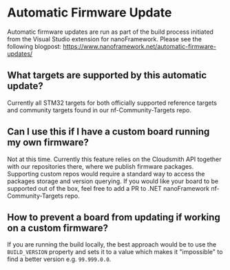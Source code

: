 # Automatic Firmware Update

Automatic firmware updates are run as part of the build process initiated from the Visual Studio extension for nanoFramework. Please see the following blogpost: https://www.nanoframework.net/automatic-firmware-updates/

## What targets are supported by this automatic update?

Currently all STM32 targets for both officially supported reference targets and community targets found in our nf-Community-Targets repo.

## Can I use this if I have a custom board running my own firmware?

Not at this time. Currently this feature relies on the Cloudsmith API together with our repositories there, where we publish firmware packages. Supporting custom repos would require a standard way to access the packages storage and version querying. If you would like your board to be supported out of the box, feel free to add a PR to .NET nanoFramework nf-Community-Targets repo.

## How to prevent a board from updating if working on a custom firmware?

If you are running the build locally, the best approach would be to use the `BUILD_VERSION` property and sets it to a value which makes it "impossible" to find a better version e.g. `99.999.0.0`.
